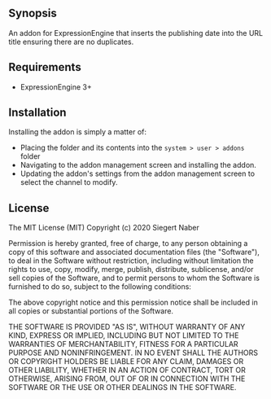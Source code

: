 ## Synopsis

An addon for ExpressionEngine that inserts the publishing date into the URL title ensuring there are no duplicates.

## Requirements

- ExpressionEngine 3+

## Installation

Installing the addon is simply a matter of:

- Placing the folder and its contents into the `system > user > addons` folder
- Navigating to the addon management screen and installing the addon.
- Updating the addon's settings from the addon management screen to select the channel to modify.

## License

The MIT License (MIT)
Copyright (c) 2020 Siegert Naber

Permission is hereby granted, free of charge, to any person obtaining a copy of this software and associated documentation files (the "Software"), to deal in the Software without restriction, including without limitation the rights to use, copy, modify, merge, publish, distribute, sublicense, and/or sell copies of the Software, and to permit persons to whom the Software is furnished to do so, subject to the following conditions:

The above copyright notice and this permission notice shall be included in all copies or substantial portions of the Software.

THE SOFTWARE IS PROVIDED "AS IS", WITHOUT WARRANTY OF ANY KIND, EXPRESS OR IMPLIED, INCLUDING BUT NOT LIMITED TO THE WARRANTIES OF MERCHANTABILITY, FITNESS FOR A PARTICULAR PURPOSE AND NONINFRINGEMENT. IN NO EVENT SHALL THE AUTHORS OR COPYRIGHT HOLDERS BE LIABLE FOR ANY CLAIM, DAMAGES OR OTHER LIABILITY, WHETHER IN AN ACTION OF CONTRACT, TORT OR OTHERWISE, ARISING FROM, OUT OF OR IN CONNECTION WITH THE SOFTWARE OR THE USE OR OTHER DEALINGS IN THE SOFTWARE.
